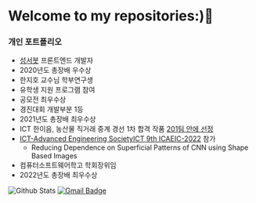  
# Welcome to my repositories:)👋

### 개인 포트폴리오
- [성서봇](https://github.com/kbubot) 프론트엔드 개발자
- 2020년도 총장배 우수상
- 한지호 교수님 학부연구생
- 유학생 지원 프로그램 참여
- 공모전 최우수상
- 경진대회 개발부분 1등
- 2021년도 총장배 최우수상
- ICT 한이음, 농산물 직거래 중계 경선 1차 합격 작품 [201팀 안에 선정](https://www.hanium.or.kr/portal/index.do)
- [ICT-Advanced Engineering SocietyICT 9th ICAEIC-2022](https://ictaes.org/9th-international-conference/conference-program/) 참가
  - Reducing Dependence on Superficial Patterns of CNN using Shape Based Images 
- 컴퓨터소프트웨어학고 학회장위임
- 2022년도 총장배 최우수상


![Github Stats](https://github-readme-stats.vercel.app/api?username=JunbeomKim-01&show_icons=true)
  [![Gmail Badge](https://img.shields.io/badge/Gmail-d14836?style=flat-square&logo=Gmail&logoColor=white&link=mailto:snugyun01@gmail.com)](mailto:estjunbeom@gmail.com)

<!--
**JunbeomKim-01/JunbeomKim-01** is a ✨ _special_ ✨ repository because its `README.md` (this file) appears on your GitHub profile.


Here are some ideas to get you started:

- 🔭 I’m currently working on ...
- 🌱 I’m currently learning ...
- 👯 I’m looking to collaborate on ...
- 🤔 I’m looking for help with ...
- 💬 Ask me about ...
- 📫 How to reach me: ...
- 😄 Pronouns: ...
- ⚡ Fun fact: ...

# Dillinger
[![N|Solid](https://cldup.com/dTxpPi9lDf.thumb.png)](https://nodesource.com/products/nsolid)
[![Build Status](https://travis-ci.org/joemccann/dillinger.svg?branch=master)](https://travis-ci.org/joemccann/dillinger)
![Github Stats](https://github-readme-stats.vercel.app/api?username=JunbeomKim-01&show_icons=true)
